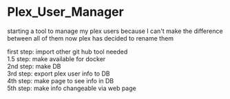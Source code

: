 # Plex_User_Manager

starting a tool to manage my plex users because I can't make the difference between all of them now plex has decided to rename them

first step: import other git hub tool needed  
1.5 step: make available for docker  
2nd step: make DB  
3rd step: export plex user info to DB  
4th step: make page to see info in DB  
5th step: make info changeable via web page  
